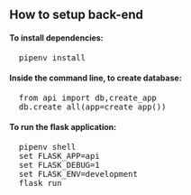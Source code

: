 <h2>How to setup back-end</h2>

<h4>To install dependencies: </h4>
<pre>
  pipenv install
</pre>

<h4>Inside the command line, to create database: </h4>

<pre>
  from api import db,create_app
  db.create_all(app=create_app())
</pre>

<h4>To run the flask application: </h4>

<pre>
  pipenv shell
  set FLASK_APP=api
  set FLASK_DEBUG=1
  set FLASK_ENV=development
  flask run
</pre>
